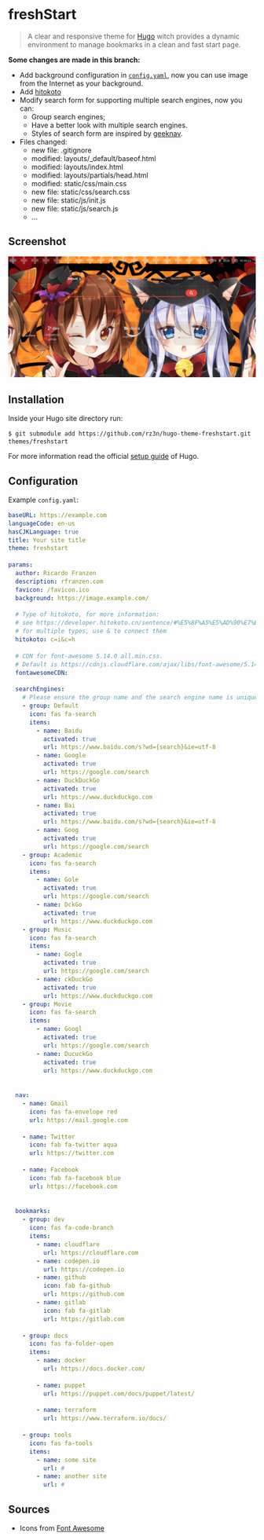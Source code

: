 # freshStart
> A clear and responsive theme for [Hugo](//gohugo.io/) witch provides a dynamic environment to manage bookmarks in a clean and fast start page.

**Some changes are made in this branch:** 

- Add background configuration in [`config.yaml`](#Configuration), now you can use image from the Internet as your background.
- Add [hitokoto](https://hitokoto.cn/)
- Modify search form for supporting multiple search engines, now you can:
  - Group search engines;
  - Have a better look with multiple search engines.
  - Styles of search form are inspired by [geeknav](https://github.com/CrazyBoyM/geeknav).
- Files changed:
  - new file:   .gitignore
  - modified:   layouts/_default/baseof.html
  - modified:   layouts/index.html
  - modified:   layouts/partials/head.html
  - modified:   static/css/main.css
  - new file:   static/css/search.css
  - new file:   static/js/init.js
  - new file:   static/js/search.js
  - ...

## Screenshot
![startPageColumns = false](./images/screenshot.png)


## Installation
Inside your Hugo site directory run:
```
$ git submodule add https://github.com/rz3n/hugo-theme-freshstart.git themes/freshstart
```
For more information read the official [setup guide](//gohugo.io/overview/installing/) of Hugo.


## Configuration
Example `config.yaml`:

```yaml
baseURL: https://example.com
languageCode: en-us
hasCJKLanguage: true
title: Your site title
theme: freshstart

params:
  author: Ricardo Franzen
  description: rfranzen.com
  favicon: /favicon.ico
  background: https://image.example.com/

  # Type of hitokoto, for more information: 
  # see https://developer.hitokoto.cn/sentence/#%E5%8F%A5%E5%AD%90%E7%B1%BB%E5%9E%8B%EF%BC%88%E5%8F%82%E6%95%B0%EF%BC%89
  # for multiple types, use & to connect them
  hitokoto: c=i&c=h

  # CDN for font-awesome 5.14.0 all.min.css.
  # Default is https://cdnjs.cloudflare.com/ajax/libs/font-awesome/5.14.0/css/all.min.css.
  fontawesomeCDN: 

  searchEngines:
    # Please ensure the group name and the search engine name is unique.
    - group: Default
      icon: fas fa-search
      items:
        - name: Baidu
          activated: true
          url: https://www.baidu.com/s?wd={search}&ie=utf-8
        - name: Google
          activated: true
          url: https://google.com/search
        - name: DuckDuckGo
          activated: true
          url: https://www.duckduckgo.com
        - name: Bai
          activated: true
          url: https://www.baidu.com/s?wd={search}&ie=utf-8
        - name: Goog
          activated: true
          url: https://google.com/search
    - group: Academic
      icon: fas fa-search
      items:
        - name: Gole
          activated: true
          url: https://google.com/search
        - name: DckGo
          activated: true
          url: https://www.duckduckgo.com
    - group: Music
      icon: fas fa-search
      items:
        - name: Gogle
          activated: true
          url: https://google.com/search
        - name: ckDuckGo
          activated: true
          url: https://www.duckduckgo.com
    - group: Movie
      icon: fas fa-search
      items:
        - name: Googl
          activated: true
          url: https://google.com/search
        - name: DucuckGo
          activated: true
          url: https://www.duckduckgo.com


  nav:
    - name: Gmail
      icon: fas fa-envelope red
      url: https://mail.google.com

    - name: Twitter
      icon: fab fa-twitter aqua
      url: https://twitter.com
    
    - name: Facebook
      icon: fab fa-facebook blue
      url: https://facebook.com


  bookmarks:
    - group: dev
      icon: fas fa-code-branch
      items:
        - name: cloudflare
          url: https://cloudflare.com
        - name: codepen.io
          url: https://codepen.io
        - name: github
          icon: fab fa-github
          url: https://github.com
        - name: gitlab
          icon: fab fa-gitlab
          url: https://gitlab.com

    - group: docs
      icon: fas fa-folder-open
      items:
        - name: docker
          url: https://docs.docker.com/

        - name: puppet
          url: https://puppet.com/docs/puppet/latest/

        - name: terraform
          url: https://www.terraform.io/docs/
    
    - group: tools
      icon: fas fa-tools
      items:
        - name: some site
          url: #
        - name: another site
          url: #
```

## Sources
* Icons from [Font Awesome](https://fontawesome.com/icons?d=gallery)
